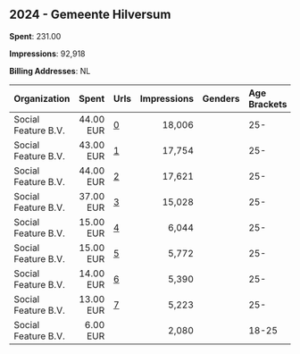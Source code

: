 ## 2024 - Gemeente Hilversum 
**Spent**: 231.00

**Impressions**: 92,918

**Billing Addresses**: NL

|Organization|Spent|Urls|Impressions|Genders|Age Brackets|Country Codes|
|:---|---:|:---|---:|:---|:---|:---|
|Social Feature B.V.|44.00 EUR|[0](https://www.snap.com/political-ads/asset/06edb85db3386c9173556173f33843fbfe04d176badef4e83d9cd4e76884fcfc?mediaType=mp4)|18,006||25-|netherlands|
|Social Feature B.V.|43.00 EUR|[1](https://www.snap.com/political-ads/asset/a6420d590aa8944caf2049cbf1908ec7a51144ea620957d808b0463683d426d1?mediaType=mp4)|17,754||25-|netherlands|
|Social Feature B.V.|44.00 EUR|[2](https://www.snap.com/political-ads/asset/c437190f0f0e031aa24bca999f2046a61e1d54f8776bc8918d50b88cbd81c7d0?mediaType=mp4)|17,621||25-|netherlands|
|Social Feature B.V.|37.00 EUR|[3](https://www.snap.com/political-ads/asset/55723447033884fcba8e6a527f577a50d343faf9723daae88cca30bbcb8fe411?mediaType=mp4)|15,028||25-|netherlands|
|Social Feature B.V.|15.00 EUR|[4](https://www.snap.com/political-ads/asset/9e95707fb944aace022c475d853f8aaae3fbb37f3c1841792163cb8ba7f36e6d?mediaType=mp4)|6,044||25-|netherlands|
|Social Feature B.V.|15.00 EUR|[5](https://www.snap.com/political-ads/asset/49844dd30bacc254a3c7bada2a8317f4bd1605cde6bd765ed2503b0f896e799d?mediaType=mp4)|5,772||25-|netherlands|
|Social Feature B.V.|14.00 EUR|[6](https://www.snap.com/political-ads/asset/1b9eeb887700b416bbaf77d07cd427baaf5ba03bd67ccc500158f8115902e62c?mediaType=mp4)|5,390||25-|netherlands|
|Social Feature B.V.|13.00 EUR|[7](https://www.snap.com/political-ads/asset/8d7d513d7e4eb3e1be50f45ff65fc85cbd4c651f113a658c80a15cca86bde0c4?mediaType=mp4)|5,223||25-|netherlands|
|Social Feature B.V.|6.00 EUR||2,080||18-25|netherlands|
